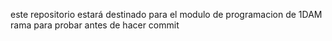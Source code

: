 este repositorio estará destinado para el modulo de programacion de 1DAM
rama para probar antes de hacer commit
